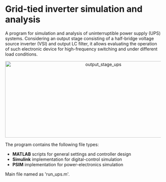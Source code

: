 # Grid-tied inverter simulation and analysis

A program for simulation and analysis of uninterruptible power supply (UPS) systems. Considering an output stage consisting of a half-bridge voltage source inverter (VSI) and output LC filter, it allows evaluating the operation of such electronic device for high-frequency switching and under different load conditions.

<div align="center">
<img width="620" height="248" alt="output_stage_ups" src="https://github.com/user-attachments/assets/a1fe8c03-079d-476c-b0bf-8c1114b15f5c"/>
</div>

The program contains the following file types:
- **MATLAB** scripts for general settings and controller design
- **Simulink** implementation for digital-control simulation
- **PSIM** implementation for power-electronics simulation

Main file named as 'run_ups.m'.